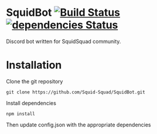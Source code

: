 # SquidBot [![Build Status](https://travis-ci.org/Squid-Squad/SquidBot.svg?branch=master)](https://travis-ci.org/Squid-Squad/SquidBot) [![dependencies Status](https://david-dm.org/Squid-Squad/SquidBot/status.svg)](https://david-dm.org/Squid-Squad/SquidBot)
Discord bot written for SquidSquad community.

# Installation
Clone the git repository

    git clone https://github.com/Squid-Squad/SquidBot.git

Install dependencies

    npm install

Then update config.json with the appropriate dependencies
